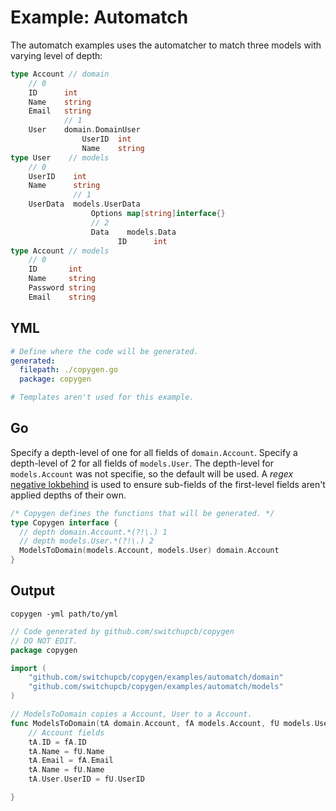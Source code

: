 # Example: Automatch

The automatch examples uses the automatcher to match three models with varying level of depth:
```go
type Account // domain
    // 0
    ID      int
    Name    string
    Email   string
            // 1
    User    domain.DomainUser
                UserID  int
                Name    string    
type User    // models
    // 0 
    UserID    int
    Name      string
              // 1
    UserData  models.UserData
                  Options map[string]interface{}
                  // 2
                  Data    models.Data
                        ID      int
type Account // models
    // 0
    ID       int
    Name     string
    Password string
    Email    string
```

## YML

```yml
# Define where the code will be generated.
generated:
  filepath: ./copygen.go
  package: copygen

# Templates aren't used for this example.
```

## Go

Specify a depth-level of one for all fields of `domain.Account`. Specify a depth-level of 2 for all fields of `models.User`. The depth-level for `models.Account` was not specifie, so the default will be used. A _regex_ [negative lokbehind](https://www.regular-expressions.info/lookaround.html) is used to ensure sub-fields of the first-level fields aren't applied depths of their own.

```go
/* Copygen defines the functions that will be generated. */
type Copygen interface {
  // depth domain.Account.*(?!\.) 1
  // depth models.User.*(?!\.) 2
  ModelsToDomain(models.Account, models.User) domain.Account
}
```

## Output

`copygen -yml path/to/yml`

```go
// Code generated by github.com/switchupcb/copygen
// DO NOT EDIT.
package copygen

import (
	"github.com/switchupcb/copygen/examples/automatch/domain"
	"github.com/switchupcb/copygen/examples/automatch/models"
)

// ModelsToDomain copies a Account, User to a Account.
func ModelsToDomain(tA domain.Account, fA models.Account, fU models.User) {
	// Account fields
	tA.ID = fA.ID
	tA.Name = fU.Name
	tA.Email = fA.Email
	tA.Name = fU.Name
	tA.User.UserID = fU.UserID

}
```